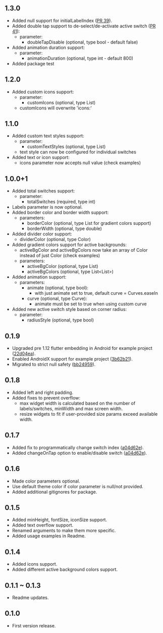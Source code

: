 ## 1.3.0
* Added null support for initialLabelIndex ([PR 39](https://github.com/PramodJoshi/toggle_switch/pull/39/commits)).
* Added double tap support to de-select/de-activate active switch ([PR 41](https://github.com/PramodJoshi/toggle_switch/pull/41)):
    - parameter:
        - doubleTapDisable (optional, type bool - default false)
* Added animation duration support:
    - parameter:
        - animationDuration (optional, type int - default 800)
* Added package test
    
## 1.2.0
* Added custom icons support:
    - parameter:
        - customIcons (optional, type List<Icon>)
    - customIcons will overwrite 'icons:'
    
## 1.1.0
* Added custom text styles support:
    - parameter:
        - customTextStyles (optional, type List<TextStyle>)
    - text style can now be configured for individual switches
* Added text or icon support:
    - icons parameter now accepts null value (check examples)

## 1.0.0+1
* Added total switches support:
    - parameter:
        - totalSwitches (required, type int)
* Labels parameter is now optional.
* Added border color and border width support: 
    - parameters:
        - borderColor (optional, type List<Color> for gradient colors support)
        - borderWidth (optional, type double)
* Added divider color support:
    - dividerColor (optional, type Color)
* Added gradient colors support for active backgrounds:
    - activeBgColor and activeBgColors now take an array of Color instead of just Color (check examples)
    - parameters:
        - activeBgColor (optional, type List<Color>)
        - activeBgColors (optional, type List<List<Color>>)
* Added animation support:
    - parameters:
        - animate (optional, type bool):
            - with just animate set to true, default curve = Curves.easeIn
        - curve (optional, type Curve):
            - animate must be set to true when using custom curve
* Added new active switch style based on corner radius:
    - parameter:
        - radiusStyle (optional, type bool)

## 0.1.9
* Upgraded pre 1.12 flutter embedding in Android for example project ([22d04ea](https://github.com/PramodJoshi/toggle_switch/pull/24/commits/22d04ea4b9ffa83a8d0764d2d8a7e45923888b40)).
* Enabled AndroidX support for example project ([3b62b21](https://github.com/PramodJoshi/toggle_switch/pull/24/commits/3b62b217222a8a7d7d243b4ff7211a7867764650)).
* Migrated to strict null safety ([bb24959](https://github.com/PramodJoshi/toggle_switch/pull/24/commits/bb24959b9e95634b411b1159b85eca6fac756db5)).
    
## 0.1.8
* Added left and right padding. 
* Added fixes to prevent overflow:
    - max widget width is calculated based on the number of labels/switches, minWidth and max screen width.
    - resize widgets to fit if user-provided size params exceed available width.

## 0.1.7
* Added fix to programmatically change switch index ([a04d62e](https://github.com/PramodJoshi/toggle_switch/pull/8/commits/a04d62e3c0630785ad2b9dd66b2226a68bed57e2)). 
* Added changeOnTap option to enable/disable switch ([a04d62e](https://github.com/PramodJoshi/toggle_switch/pull/8/commits/a04d62e3c0630785ad2b9dd66b2226a68bed57e2)).

## 0.1.6
* Made color parameters optional. 
* Use default theme color if color parameter is null/not provided.
* Added additional gitignores for package.

## 0.1.5
* Added minHeight, fontSize, iconSize support.
* Added text overflow support.
* Renamed arguments to make them more specific.
* Added usage examples in Readme.

## 0.1.4
* Added icons support.
* Added different active background colors support.

## 0.1.1 ~ 0.1.3
* Readme updates.

## 0.1.0
* First version release.